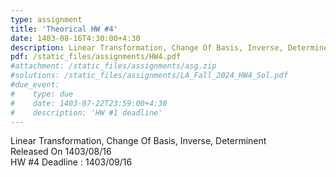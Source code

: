 ```yaml
---
type: assignment
title: 'Theorical HW #4'
date: 1403-08-16T4:30:00+4:30
description: Linear Transformation, Change Of Basis, Inverse, Determinent
pdf: /static_files/assignments/HW4.pdf
#attachment: /static_files/assignments/asg.zip
#solutions: /static_files/assignments/LA_Fall_2024_HW4_Sol.pdf
#due_event: 
#    type: due
#    date: 1403-07-22T23:59:00+4:30
#    description: 'HW #1 deadline'
---
```

Linear Transformation, Change Of Basis, Inverse, Determinent<br>
Released On 1403/08/16<br>
HW #4 Deadline : 1403/09/16
